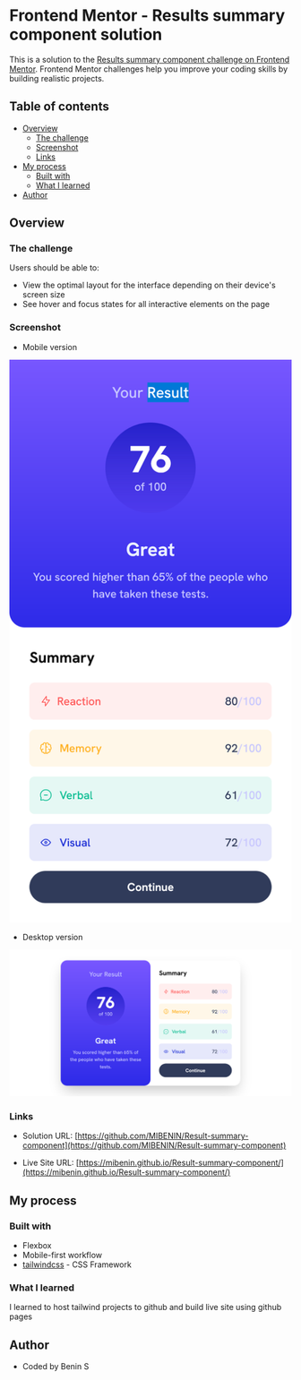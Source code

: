 # Frontend Mentor - Results summary component solution

This is a solution to the [Results summary component challenge on Frontend Mentor](https://www.frontendmentor.io/challenges/results-summary-component-CE_K6s0maV). Frontend Mentor challenges help you improve your coding skills by building realistic projects. 

## Table of contents

- [Overview](#overview)
  - [The challenge](#the-challenge)
  - [Screenshot](#screenshot)
  - [Links](#links)
- [My process](#my-process)
  - [Built with](#built-with)
  - [What I learned](#what-i-learned)
- [Author](#author)

## Overview

### The challenge

Users should be able to:

- View the optimal layout for the interface depending on their device's screen size
- See hover and focus states for all interactive elements on the page

### Screenshot

- Mobile version

![mobile version](./screenshots/mobile_version.png)

- Desktop version

![dDesktop version](./screenshots/desktop_version.png)

### Links

- Solution URL: [https://github.com/MIBENIN/Result-summary-component](https://github.com/MIBENIN/Result-summary-component)

- Live Site URL: [https://mibenin.github.io/Result-summary-component/](https://mibenin.github.io/Result-summary-component/)

## My process

### Built with

- Flexbox
- Mobile-first workflow
- [tailwindcss](https://tailwindcss.com/) - CSS Framework

### What I learned

  I learned to host tailwind projects to github and build live site using github pages
  
## Author

- Coded by Benin S

